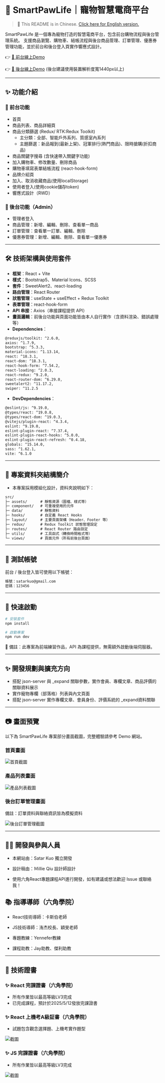 # 🐾 SmartPawLife｜寵物智慧電商平台

> 📘 This README is in Chinese. [Click here for English version.](./README_EN.md)

SmartPawLife 是一個專為寵物打造的智慧電商平台，包含前台購物流程與後台管理系統。
支援商品瀏覽、購物車、結帳流程與後台商品管理、訂單管理、優惠券管理功能，並於前台和後台登入頁實作響應式設計。

👉 [🔗 前台線上Demo](https://satarkuo.github.io/SmartPawLife/)

👉 [🔗 後台線上Demo](https://satarkuo.github.io/SmartPawLife/#/login)  (後台建議使用裝置解析度寬1440px以上)

---

## ✨ 功能介紹

### 🔸 前台功能
- 首頁
- 商品列表、商品詳細頁
- 商品分類篩選 (Redux/ RTK:Redux Toolkit)
    - 主分類：全部、智能戶外系列、質感室內系列
    - 主題篩選：新品報到(最新上架)、冠軍排行(熱門商品)、限時搶購(折扣商品)
- 商品關鍵字搜尋 (含快速帶入關鍵字功能)
- 加入購物車、修改數量、刪除商品
- 購物車填寫表單結帳流程 (react-hook-form)
- 品牌介紹頁
- 加入、取消收藏商品(使用localStorage)
- 使用者登入(使用cookie儲存token)
- 響應式設計（RWD）

### 🔸 後台功能（Admin）
- 管理者登入
- 商品管理：新增、編輯、刪除、查看單一商品
- 訂單管理：查看單一訂單、編輯、刪除
- 優惠券管理：新增、編輯、刪除、查看單一優惠券

---

## 🛠 技術架構與使用套件
- **框架**：React + Vite
- **樣式**：Bootstrap5、Material Icons、SCSS
- **套件**：SweetAlert2、react-loading
- **路由管理**：React Router
- **狀態管理**：useState + useEffect + Redux Toolkit
- **表單管理**：react-hook-form
- **API 串接**：Axios（串接課程提供 API）
- **畫面邏輯**：前後台功能與頁面功能皆由本人自行實作（含資料渲染、錯誤處理等）
- **Dependencies**：
```txt
@reduxjs/toolkit: ^2.6.0,
axios: ^1.7.9,
bootstrap: ^5.3.3,
material-icons: ^1.13.14,
react: ^18.3.1,
react-dom: ^18.3.1,
react-hook-form: ^7.54.2,
react-loading: ^2.0.3,
react-redux: ^9.2.0,
react-router-dom: ^6.29.0,
sweetalert2: ^11.17.2,
swiper: ^11.2.5
```
- **DevDependencies**：
```txt
@eslint/js: ^9.19.0,
@types/react: ^19.0.8,
@types/react-dom: ^19.0.3,
@vitejs/plugin-react: ^4.3.4,
eslint: ^9.19.0,
eslint-plugin-react: ^7.37.4,
eslint-plugin-react-hooks: ^5.0.0,
eslint-plugin-react-refresh: ^0.4.18,
globals: ^15.14.0,
sass: ^1.62.1,
vite: ^6.1.0
```

---

## 📁 專案資料夾結構簡介

- 本專案採用模組化設計，資料夾說明如下：
```txt
src/ 
├─ assets/      # 靜態資源（圖檔、樣式等） 
├─ component/   # 可重複使用的元件 
├─ data/        # 靜態資料 
├─ hooks/       # 自定義 React Hooks 
├─ layout/      # 主要頁面架構（Header、Footer 等） 
├─ redux/       # Redux Toolkit 狀態管理設定 
├─ routes/      # React Router 路由設定 
├─ utils/       # 工具函式（轉換時間格式等） 
└─ views/       # 頁面元件（所有前後台頁面）
```

---

## 🔐 測試帳號

前台 / 後台登入皆可使用以下帳號：
```txt
帳號：satarkuo@gmail.com
密碼：123456
```

---

## 🚀 快速啟動

```bash
# 安裝套件
npm install

# 啟動專案
npm run dev
```

🔸 備註：此專案為前端練習作品，API 為課程提供，無需額外啟動後端伺服器。

---


## ✨ 開發規劃與擴充方向
- 搭配 json-server 與 _expand 關聯參數，實作會員、專欄文章、商品評價的關聯資料展示
- 實作寵物專欄（部落格）列表與內文頁面
- 搭配 json-server 實作專欄文章、會員身份、評價系統的 _expand資料關聯

---

## 📷 畫面預覽
以下為 SmartPawLife 專案部分畫面截圖，完整體驗請參考 Demo 網站。

### 首頁畫面
![首頁截圖](./screenshots/home.png)

### 產品列表畫面
![產品列表截圖](./screenshots/productList.png)

### 後台訂單管理畫面
備註：訂單資料與聯絡資訊皆為模擬資料

![後台訂單管理截圖](./screenshots/adminSingleOrder.png)

---

## 🙋‍♀️ 開發與參與人員
- 本網站由：Satar Kuo 獨立開發

- 設計稿由：Ｍillie Qiu 設計師設計

- 使用六角React專題課程API進行開發，如有建議或想法歡迎 Issue 或聯絡我！

## 📚 指導導師（六角學院）

- React技術導師：卡斯伯老師

- JS技術導師：洧杰校長、穎旻老師

- 專題教練：Yennefer教練

- 課程助教：Jay助教、傑利助教

---

## 🏅 技術證書

### ✨ React 完課證書（六角學院）
- 所有作業皆以最高等級LV3完成
- 已完成課程，預計於2025/5/12發放完課證書

### ✨ React 上機考A級証書（六角學院）
- 試題包含觀念選擇題、上機考實作題型

![截圖](./screenshots/reactExamCertificate.png)

### ✨ JS 完課證書（六角學院）
- 所有作業皆以最高等級LV3完成

![截圖](./screenshots/jsCertificate.png)


